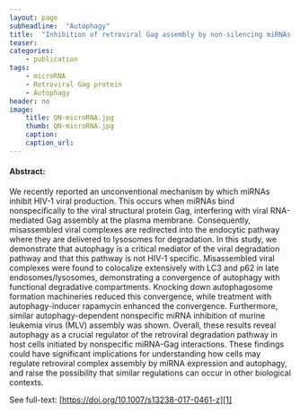 ```yaml
---
layout: page
subheadline:  "Autophagy"
title:  "Inhibition of retroviral Gag assembly by non-silencing miRNAs promotes autophagic viral degradation"
teaser: 
categories:
    - publication
tags:
    - microRNA
    - Retroviral Gag protein
    - Autophagy
header: no
image:
    title: QN-microRNA.jpg
    thumb: QN-microRNA.jpg
    caption: 
    caption_url: 
---
```



#### Abstract:

We recently reported an unconventional mechanism by which miRNAs inhibit HIV-1 viral production. This occurs when miRNAs bind nonspecifically to the viral structural protein Gag, interfering with viral RNA-mediated Gag assembly at the plasma membrane. Consequently, misassembled viral complexes are redirected into the endocytic pathway where they are delivered to lysosomes for degradation. In this study, we demonstrate that autophagy is a critical mediator of the viral degradation pathway and that this pathway is not HIV-1 specific. Misassembled viral complexes were found to colocalize extensively with LC3 and p62 in late endosomes/lysosomes, demonstrating a convergence of autophagy with functional degradative compartments. Knocking down autophagosome formation machineries reduced this convergence, while treatment with autophagy-inducer rapamycin enhanced the convergence. Furthermore, similar autophagy-dependent nonspecific miRNA inhibition of murine leukemia virus (MLV) assembly was shown. Overall, these results reveal autophagy as a crucial regulator of the retroviral degradation pathway in host cells initiated by nonspecific miRNA-Gag interactions. These findings could have significant implications for understanding how cells may regulate retroviral complex assembly by miRNA expression and autophagy, and raise the possibility that similar regulations can occur in other biological contexts.

See full-text: [https://doi.org/10.1007/s13238-017-0461-z][1]

 [1]: https://doi.org/10.1007/s13238-017-0461-z
